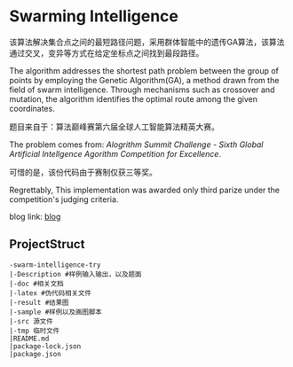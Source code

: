 # Swarming Intelligence

该算法解决集合点之间的最短路径问题，采用群体智能中的遗传GA算法，该算法通过交叉，变异等方式在给定坐标点之间找到最段路径。

The algorithm addresses the shortest path problem between the group of points by employing the Genetic Algorithm(GA), a method drawn from the field of swarm intelligence. Through mechanisms such as crossover and mutation, the algorithm identifies the optimal route among the given coordinates.

题目来自于：算法巅峰赛第六届全球人工智能算法精英大赛。

The problem comes from: _Alogrithm Summit Challenge - Sixth Global Artificial Intellgence Agorithm Competition for Excellence_.

可惜的是，该份代码由于赛制仅获三等奖。

Regrettably, This implementation was awarded only third parize under the competition's judging criteria.

blog link: [blog](https://deepcity.github.io/blog/pgstudy-swarm-intelligence/)

## ProjectStruct

```
-swarm-intelligence-try
|-Description #样例输入输出，以及题面 
|-doc #相关文档
|-latex #伪代码相关文件
|-result #结果图
|-sample #样例以及画图脚本
|-src 源文件
|-tmp 临时文件
|README.md
|package-lock.json
|package.json
```
